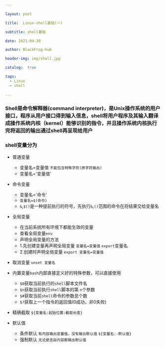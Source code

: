 ```yaml
---

layout: post

title:  Linux-shell基础(一)

subtitle: shell基础

date: 2021-04-30

author: BlackFrog-hub

header-img: img/shell.jpg

catalog:  true

tags:
  - Linux
  - shell
  
---
```


### Shell是命令解释器(command interpreter)，是Unix操作系统的用户接口，程序从用户接口得到输入信息，shell将用户程序及其输入翻译成操作系统内核（kernel）能够识别的指令，并且操作系统内核执行完将返回的输出通过shell再呈现给用户

### shell变量分为
  - 普通变量
    - 变量名=变量值 `不能包含特殊字符(原字符输出)`
    - 变量名='变量值'




  - 命令变量
    - 变量名='命令'
    - `变量名=$(命令)`
    - `&`,`$()`是一种提前执行的符号，先执行`&`,`()`范围的命令在将结果交给变量名
     
  - 全局变量
    - 在当前系统所有环境下都能生效的变量
    - 查看全局变量`env`
    -  声明全局变量的方法
      - 1.先创建变量再声明全局变量 `变量名=变量值` `export`变量名
      - 2.创建时声明全局变量 `export 变量名=变量值`

- 取消变量 `unset 变量名`

- 内置变量`bash`内部直接定义好的特殊参数，可以直接使用
  - `$0`获取当前执行的`shell`脚本文件名
  - `$n`获取当前执行`shell`脚本的第 `n`个参数
  - `$#`获取当前`shell`命令的参数总个数
  - `$?`获取上一个指令的返回值(0成功，非0失败)

- 精确截取 `${变量名:起始位置:截取长度}`

- 默认值
  - 条件默认 `有内容输出变量值，没有输出默认值` `${变量名:-默认值}`
  - 强制默认 `无论是否由内容都输出默认值`


